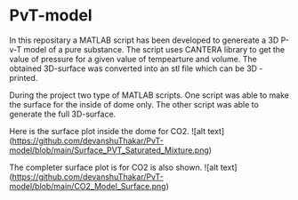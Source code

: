 # PvT-model
In this repositary a MATLAB script has been developed to genereate a 3D P-v-T model of a pure substance. The script uses CANTERA library to get the value of pressure for a given value of tempearture and volume. The obtained 3D-surface was converted into an stl file which can be 3D - printed. 

During the project two type of MATLAB scripts. One script was able to make the surface for the inside of dome only. The other script was able to generate the full 3D-surface. 

Here is the surface plot inside the dome for CO2.
![alt text] (https://github.com/devanshuThakar/PvT-model/blob/main/Surface_PVT_Saturated_Mixture.png)

The completer surface plot is for CO2 is also shown. 
![alt text] (https://github.com/devanshuThakar/PvT-model/blob/main/CO2_Model_Surface.png)
